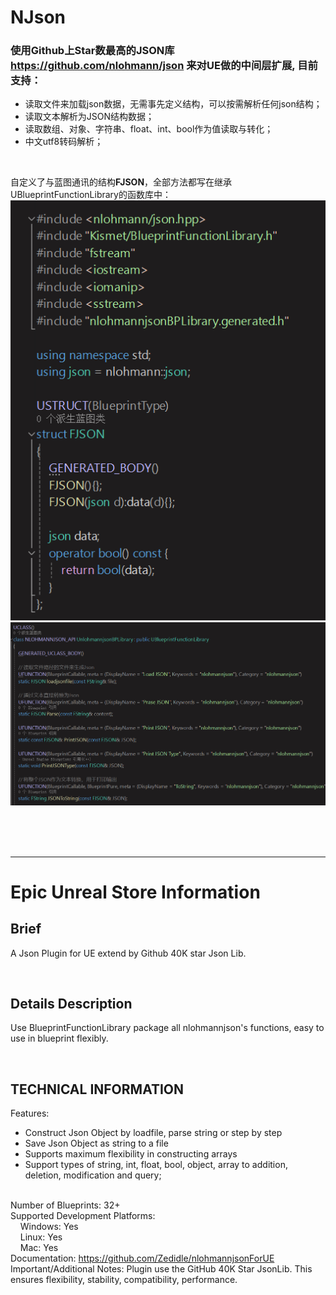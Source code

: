 # NJson
### 使用Github上Star数最高的JSON库 <https://github.com/nlohmann/json> 来对UE做的中间层扩展, 目前支持：
- 读取文件来加载json数据，无需事先定义结构，可以按需解析任何json结构；
- 读取文本解析为JSON结构数据；
- 读取数组、对象、字符串、float、int、bool作为值读取与转化；
- 中文utf8转码解析；

<br>

自定义了与蓝图通讯的结构**FJSON**，全部方法都写在继承UBlueprintFunctionLibrary的函数库中：
![alt text](Resources/image.png)
![alt text](Resources/image-1.png)

<br><br><br>

----
# Epic Unreal Store Information

## Brief
A Json Plugin for UE extend by Github 40K star Json Lib.

<br>

## Details Description
Use BlueprintFunctionLibrary package all nlohmannjson's functions, easy to use in blueprint flexibly.

<br>

## TECHNICAL INFORMATION
Features: 
- Construct Json Object by loadfile, parse string or step by step 
- Save Json Object as string to a file
- Supports maximum flexibility in constructing arrays
- Support types of string, int, float, bool, object, array to addition, deletion, modification and query;

<br>Number of Blueprints: 32+
<br>Supported Development Platforms:
<br>$~~~$ Windows: Yes
<br>$~~~$ Linux: Yes
<br>$~~~$ Mac: Yes
<br>Documentation: <https://github.com/Zedidle/nlohmannjsonForUE>
<br>Important/Additional Notes: Plugin use the GitHub 40K Star JsonLib. This ensures flexibility, stability, compatibility, performance.


